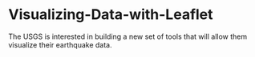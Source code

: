 # Visualizing-Data-with-Leaflet
The USGS is interested in building a new set of tools that will allow them visualize their earthquake data.
